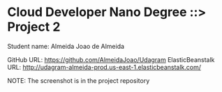 # Cloud Developer Nano Degree ::> Project 2
Student name: Almeida Joao de Almeida

GitHub URL: https://github.com/AlmeidaJoao/Udagram
ElasticBeanstalk URL: http://udagram-almeida-prod.us-east-1.elasticbeanstalk.com/

NOTE: The screenshot is in the project repository